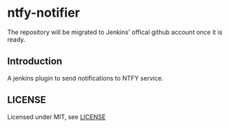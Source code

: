 # ntfy-notifier
The repository will be migrated to Jenkins' offical github account once it is ready.

## Introduction

A jenkins plugin to send notifications to NTFY service.

## LICENSE

Licensed under MIT, see [LICENSE](LICENSE.md)

